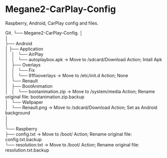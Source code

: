 # Megane2-CarPlay-Config
Raspberry, Android, CarPlay config and files. 
  
Git. 
└── Megane2-CarPlay-Config. 
    │  
    │  
    ├── Android  
    │   ├── Application  
    │   │   └── AirPlay  
    │   │       └── autoplaybox.apk        -> Move to /sdcard/Download 	Action; Intall Apk  
    │   ├── Overlays  
    │   │   └── Fix  
    │   │       └── 91fixoverlays          -> Move to /etc/init.d       Action; None  
    │   └── Renault  
    │       ├── BootAnimation  
    │       │   └── bootanimation.zip      -> Move to /system/media     Action; Rename original file: bootanimation.zip.backup  
    │       └── Wallpaper  
    │           └── Renault.png            -> Move to /sdcard/Download  Action; Set as Android background  
    │  
    │  
    └── Raspberry  
    ├── config.txt                         -> Move to /boot/            Action; Rename original file: config.txt.backup  
    └── resolution.txt                     -> Move to /boot/            Action; Rename original file: resolution.txt.backup  
